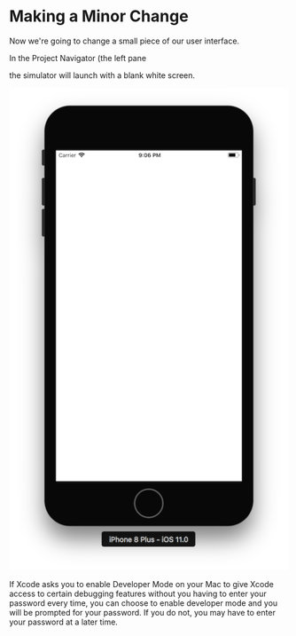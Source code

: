 # Making a Minor Change

Now we're going to change a small piece of our user interface.

In the Project Navigator \(the left pane 

the simulator will launch with a blank white screen.

![](/assets/Sushi4.png)

If Xcode asks you to enable Developer Mode on your Mac to give Xcode access to certain debugging features without you having to enter your password every time, you can choose to enable developer mode and you will be prompted for your password. If you do not, you may have to enter your password at a later time.

